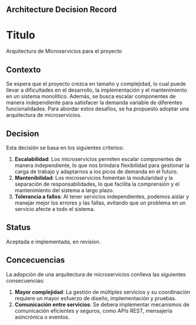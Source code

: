 ## Architecture Decision Record

# Titulo 

Arquitectura de Microservicios para el proyecto

## Contexto 

Se espera que el proyecto crezca en tamaño y complejidad, lo cual puede llevar a dificultades en el desarrollo, la implementación y el mantenimiento en un sistema monolítico. Además, se busca escalar componentes de manera independiente para satisfacer la demanda variable de diferentes funcionalidades. Para abordar estos desafíos, se ha propuesto adoptar una arquitectura de microservicios.

## Decision 

Esta decisión se basa en los siguientes criterios:

1. **Escalabilidad**: Los microservicios permiten escalar componentes de manera independiente, lo que nos brindara flexibilidad para gestionar la carga de trabajo y adaptarnos a los picos de demanda en el futuro.
2.  **Mantenibilidad**: Los microservicios fomentan la modularidad y la separación de responsabilidades, lo que facilita la comprensión y el mantenimiento del sistema a largo plazo.
3.  **Tolerancia a fallos**: Al tener servicios independientes, podemos aislar y manejar mejor los errores y las fallas, evitando que un problema en un servicio afecte a todo el sistema.

## Status 

Aceptada e implementada, en revision. 

## Concecuencias 

La adopción de una arquitectura de microservicios conlleva las siguientes consecuencias:

1. **Mayor complejidad**: La gestión de múltiples servicios y su coordinación requiere un mayor esfuerzo de diseño, implementación y pruebas.
2. **Comunicación entre servicios**: Se debera implementar mecanismos de comunicación eficientes y seguros, como APIs REST, mensajería asincrónica o eventos.

